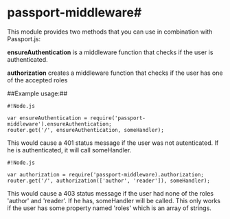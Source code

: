 # passport-middleware#

This module provides two methods that you can use in combination with Passport.js:

**ensureAuthentication** is a middleware function that checks if the user is authenticated.

**authorization** creates a middleware function that checks if the user has one of the accepted roles

##Example usage:##
```
#!Node.js

var ensureAuthentication = require('passport-middleware').ensureAuthentication;
router.get('/', ensureAuthentication, someHandler);
```
This would cause a 401 status message if the user was not autenticated. If he is authenticated, it will call someHandler.

```
#!Node.js

var authorization = require('passport-middleware).authorization;
router.get('/', authorization(['author', 'reader']), someHandler);
```
This would cause a 403 status message if the user had none of the roles 'author' and 'reader'. If he has, someHandler will be called. This only works if the user has some property named 'roles' which is an array of strings.